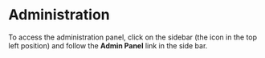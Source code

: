 # Administration

To access the administration panel, click on the sidebar (the **<i class="fa fa-bars"></i>** icon in the top left position) and follow the **<i class="fa fa-cog"></i> Admin Panel** link in the side bar.

